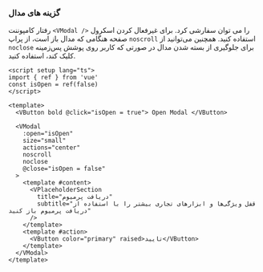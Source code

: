 ### گزینه های مدال

رفتار کامپوننت `<VModal />` را می توان سفارشی کرد. برای غیرفعال کردن اسکرول صفحه هنگامی که مدال باز است، از پراپ `noscroll` استفاده کنید.
همچنین می‌توانید از `noclose` برای جلوگیری از بسته شدن مدال در صورتی که کاربر روی پوشش پس‌زمینه کلیک کند، استفاده کنید.

<!--code-->

```vue
<script setup lang="ts">
import { ref } from 'vue'
const isOpen = ref(false)
</script>

<template>
  <VButton bold @click="isOpen = true"> Open Modal </VButton>

  <VModal
    :open="isOpen"
    size="small"
    actions="center"
    noscroll
    noclose
    @close="isOpen = false"
  >
    <template #content>
      <VPlaceholderSection
        title="دریافت پرمیوم"
        subtitle="قفل ویژگی‌ها و ابزارهای تجاری بیشتر را با استفاده از دریافت پرمیوم باز کنید"
      />
    </template>
    <template #action>
      <VButton color="primary" raised>تایید</VButton>
    </template>
  </VModal>
</template>
```

<!--/code-->
